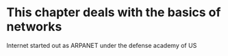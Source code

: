 # This chapter deals with the basics of networks

Internet started out as ARPANET under the defense academy of US